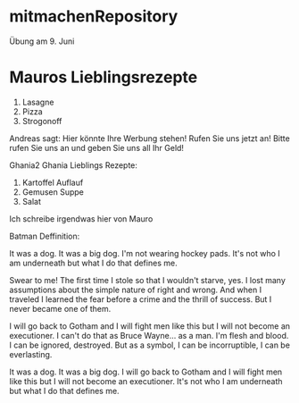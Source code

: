 # mitmachenRepository
Übung am 9. Juni


# Mauros Lieblingsrezepte

1. Lasagne
2. Pizza
3. Strogonoff


Andreas sagt:
Hier könnte Ihre Werbung stehen! Rufen Sie uns jetzt an!
Bitte rufen Sie uns an und geben Sie uns all Ihr Geld!



Ghania2
Ghania Lieblings Rezepte:
1. Kartoffel Auflauf
2. Gemusen Suppe
3. Salat



Ich schreibe irgendwas hier von Mauro




Batman Deffinition:

 It was a dog. It was a big dog. I'm not wearing hockey pads. It's not who I am underneath but what I do that defines me.

 Swear to me! The first time I stole so that I wouldn't starve, yes. I lost many assumptions about the simple nature of right and wrong. And when I traveled I learned the fear before a crime and the thrill of success. But I never became one of them.

 I will go back to Gotham and I will fight men Iike this but I will not become an executioner. I can't do that as Bruce Wayne... as a man. I'm flesh and blood. I can be ignored, destroyed. But as a symbol, I can be incorruptible, I can be everlasting.

 It was a dog. It was a big dog. I will go back to Gotham and I will fight men Iike this but I will not become an executioner. It's not who I am underneath but what I do that defines me.



